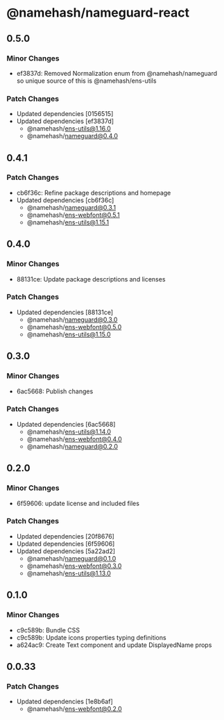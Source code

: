 # @namehash/nameguard-react

## 0.5.0

### Minor Changes

- ef3837d: Removed Normalization enum from @namehash/nameguard so unique source of this is @namehash/ens-utils

### Patch Changes

- Updated dependencies [0156515]
- Updated dependencies [ef3837d]
  - @namehash/ens-utils@1.16.0
  - @namehash/nameguard@0.4.0

## 0.4.1

### Patch Changes

- cb6f36c: Refine package descriptions and homepage
- Updated dependencies [cb6f36c]
  - @namehash/nameguard@0.3.1
  - @namehash/ens-webfont@0.5.1
  - @namehash/ens-utils@1.15.1

## 0.4.0

### Minor Changes

- 88131ce: Update package descriptions and licenses

### Patch Changes

- Updated dependencies [88131ce]
  - @namehash/nameguard@0.3.0
  - @namehash/ens-webfont@0.5.0
  - @namehash/ens-utils@1.15.0

## 0.3.0

### Minor Changes

- 6ac5668: Publish changes

### Patch Changes

- Updated dependencies [6ac5668]
  - @namehash/ens-utils@1.14.0
  - @namehash/ens-webfont@0.4.0
  - @namehash/nameguard@0.2.0

## 0.2.0

### Minor Changes

- 6f59606: update license and included files

### Patch Changes

- Updated dependencies [20f8676]
- Updated dependencies [6f59606]
- Updated dependencies [5a22ad2]
  - @namehash/nameguard@0.1.0
  - @namehash/ens-webfont@0.3.0
  - @namehash/ens-utils@1.13.0

## 0.1.0

### Minor Changes

- c9c589b: Bundle CSS
- c9c589b: Update icons properties typing definitions
- a624ac9: Create Text component and update DisplayedName props

## 0.0.33

### Patch Changes

- Updated dependencies [1e8b6af]
  - @namehash/ens-webfont@0.2.0
